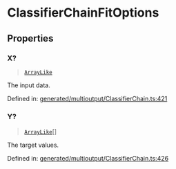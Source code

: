 # ClassifierChainFitOptions

## Properties

### X?

> [`ArrayLike`](../types/ArrayLike.md)

The input data.

Defined in:  [generated/multioutput/ClassifierChain.ts:421](https://github.com/transitive-bullshit/scikit-learn-ts/blob/92ab806/packages/sklearn/src/generated/multioutput/ClassifierChain.ts#L421)

### Y?

> [`ArrayLike`](../types/ArrayLike.md)[]

The target values.

Defined in:  [generated/multioutput/ClassifierChain.ts:426](https://github.com/transitive-bullshit/scikit-learn-ts/blob/92ab806/packages/sklearn/src/generated/multioutput/ClassifierChain.ts#L426)

